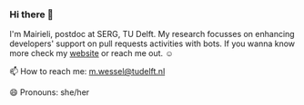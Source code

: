 ### Hi there 👋

I'm Mairieli, postdoc at SERG, TU Delft. My research focusses on enhancing developers' support on pull requests activities with
bots. If you wanna know more check my [website](https://mairieli.com) or reach me out. :relaxed:


📫 How to reach me: m.wessel@tudelft.nl

😄 Pronouns: she/her
